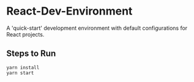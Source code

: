 # React-Dev-Environment

A 'quick-start' development environment with default configurations for React projects.

## Steps to Run
```
yarn install
yarn start
```
